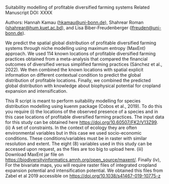 Suitability modelling of profitable diversified farming systems
Related Manuscript DOI: XXXX

Authors: Hannah Kamau (hkamau@uni-bonn.de), Shahrear Roman (shahrear@hum.kuet.ac.bd), and Lisa Biber-Freudenberger (lfreuden@uni-bonn.de).

We predict the spatial global distribution of profitable diversified farming systems through niche modelling using maximum entropy (MaxEnt) approach. We used 114 known locations of profitable diversified farming practices obtained from a meta-analysis that compared the financial outcomes of diversified versus simplified farming practices (Sánchez et al., 2022). We then combined the known locations with spatial explicit information on different contextual condition to predict the global distribution of profitable locations. Finally, we combined the predicted global distribution with knowledge about biophysical potential for cropland expansion and intensification.

This R script is meant to perform suitability modelling for species distribution modelling using kuenm package (Cobos et al., 2019).
To do this you require (i) the locations of the observed presence of a species and in this case locations of profitable diversified farming practices. The input data for this study can be obtained here https://doi.org/10.60507/FK2/V13Z99. (ii) A set of constraints. In the context of ecology they are often environmental variables but in this case we used socio-economic conditions. These conditions/variables must be in raster with similar resolution and extent. The eight (8) variables used in this study can be accessed upon request, as the files are too big to upload here. (iii) Download MaxEnt jar file on https://biodiversityinformatics.amnh.org/open_source/maxent/. Finally (iv), For the bivariate maps, you will require raster files of integrated cropland expansion potential and intensification potential. We obtained this files from Zabel et al 2019 accessible on https://doi.org/10.1038/s41467-019-10775-z

